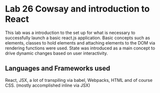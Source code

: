 # Lab 26 Cowsay and introduction to React

This lab was a introduction to the set up for what is necessary to successfully launch a basic react.js application. Basic concepts such as elements, classes to hold elements and attaching elements to the DOM via rendering functions were used. State was introduced as a main concept to drive dynamic changes based on user interactivity. 

## Languages and Frameworks used
React, JSX, a lot of transpiling via babel, Webpacks, HTML and of course CSS. (mostly accomplished inline via JSX)

